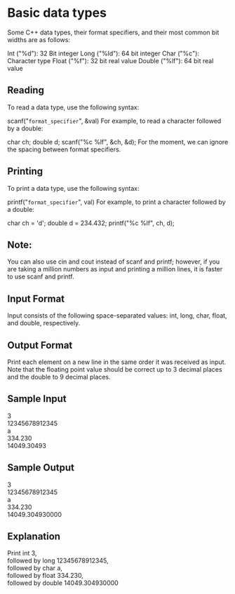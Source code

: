 # Basic data types

Some C++ data types, their format specifiers, and their most common bit widths are as follows:

Int ("%d"): 32 Bit integer
Long ("%ld"): 64 bit integer
Char ("%c"): Character type
Float ("%f"): 32 bit real value
Double ("%lf"): 64 bit real value

## Reading
To read a data type, use the following syntax:

scanf("`format_specifier`", &val)
For example, to read a character followed by a double:

char ch;
double d;
scanf("%c %lf", &ch, &d);
For the moment, we can ignore the spacing between format specifiers.

## Printing
To print a data type, use the following syntax:

printf("`format_specifier`", val)
For example, to print a character followed by a double:

char ch = 'd';
double d = 234.432;
printf("%c %lf", ch, d);

## Note:
You can also use cin and cout instead of scanf and printf; however, if you are taking a million numbers as input and printing a million lines, it is faster to use scanf and printf.

## Input Format

Input consists of the following space-separated values: int, long, char, float, and double, respectively.

## Output Format

Print each element on a new line in the same order it was received as input. Note that the floating point value should be correct up to 3 decimal places and the double to 9 decimal places.

## Sample Input

3  
12345678912345  
a  
334.230  
14049.30493  

## Sample Output

3  
12345678912345  
a  
334.230  
14049.304930000  


## Explanation

Print int 3,  
followed by long 12345678912345,  
followed by char a,  
followed by float 334.230,  
followed by double 14049.304930000
